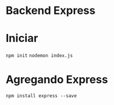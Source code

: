 # Backend Express

# Iniciar 
`npm init`
`nodemon index.js`

# Agregando Express
`npm install express --save`